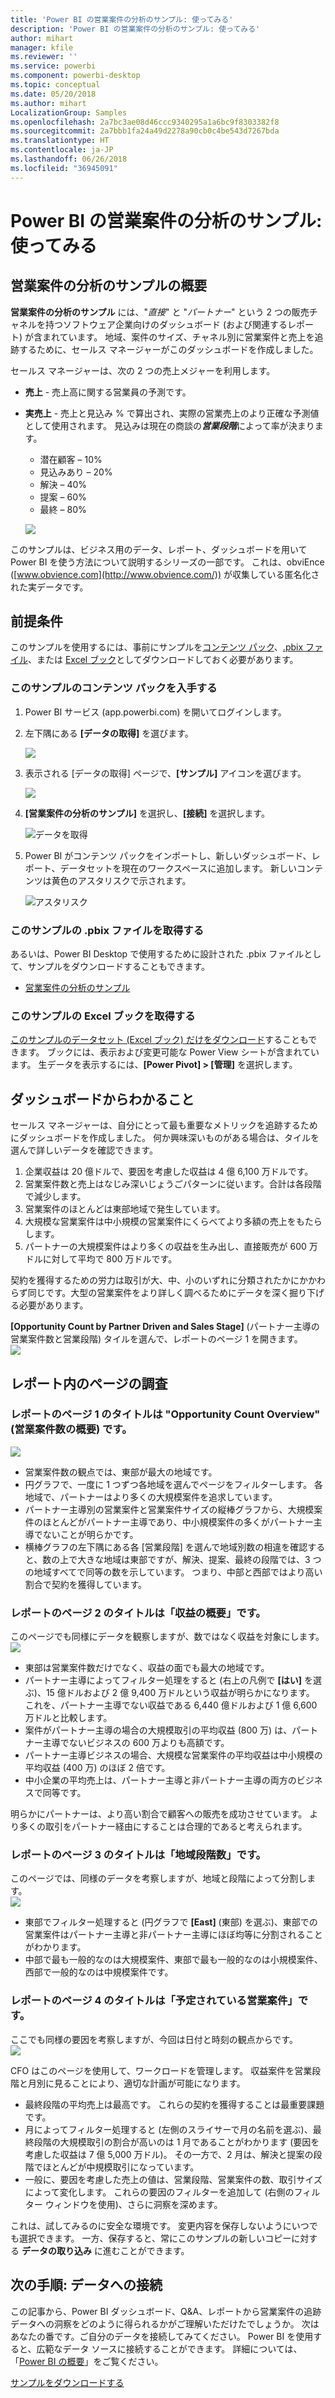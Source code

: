 ```yaml
---
title: 'Power BI の営業案件の分析のサンプル: 使ってみる'
description: 'Power BI の営業案件の分析のサンプル: 使ってみる'
author: mihart
manager: kfile
ms.reviewer: ''
ms.service: powerbi
ms.component: powerbi-desktop
ms.topic: conceptual
ms.date: 05/20/2018
ms.author: mihart
LocalizationGroup: Samples
ms.openlocfilehash: 2a7bc3ae08d46ccc9340295a1a6bc9f8303382f8
ms.sourcegitcommit: 2a7bbb1fa24a49d2278a90cb0c4be543d7267bda
ms.translationtype: HT
ms.contentlocale: ja-JP
ms.lasthandoff: 06/26/2018
ms.locfileid: "36945091"
---
```

# <a name="opportunity-analysis-sample-for-power-bi-take-a-tour"></a>Power BI の営業案件の分析のサンプル: 使ってみる

## <a name="overview-of-the-opportunity-analysis-sample"></a>営業案件の分析のサンプルの概要
**営業案件の分析のサンプル** には、"*直接*" と "*パートナー*" という 2 つの販売チャネルを持つソフトウェア企業向けのダッシュボード (および関連するレポート) が含まれています。 地域、案件のサイズ、チャネル別に営業案件と売上を追跡するために、セールス マネージャーがこのダッシュボードを作成しました。

セールス マネージャーは、次の 2 つの売上メジャーを利用します。

* **売上** - 売上高に関する営業員の予測です。
* **実売上** - 売上と見込み % で算出され、実際の営業売上のより正確な予測値として使用されます。 見込みは現在の商談の***営業段階***によって率が決まります。
  * 潜在顧客 – 10%  
  * 見込みあり – 20%  
  * 解決 – 40%  
  * 提案 – 60%  
  * 最終 – 80%

  ![](media/sample-opportunity-analysis/opportunity1.png)

このサンプルは、ビジネス用のデータ、レポート、ダッシュボードを用いて Power BI を使う方法について説明するシリーズの一部です。 これは、obviEnce ([www.obvience.com](http://www.obvience.com/)) が収集している匿名化された実データです。

## <a name="prerequisites"></a>前提条件

 このサンプルを使用するには、事前にサンプルを[コンテンツ パック](https://docs.microsoft.com/power-bi/sample-opportunity-analysis#get-the-content-pack-for-this-sample)、[.pbix ファイル](http://download.microsoft.com/download/9/1/5/915ABCFA-7125-4D85-A7BD-05645BD95BD8/Opportunity%20Analysis%20Sample%20PBIX.pbix)、または [Excel ブック](http://go.microsoft.com/fwlink/?LinkId=529782)としてダウンロードしておく必要があります。

### <a name="get-the-content-pack-for-this-sample"></a>このサンプルのコンテンツ パックを入手する

1. Power BI サービス (app.powerbi.com) を開いてログインします。
2. 左下隅にある **[データの取得]** を選びます。
   
    ![](media/sample-datasets/power-bi-get-data.png)
3. 表示される [データの取得] ページで、**[サンプル]** アイコンを選びます。
   
   ![](media/sample-datasets/power-bi-samples-icon.png)
4. **[営業案件の分析のサンプル]** を選択し、**[接続]** を選択します。  
  
   ![データを取得](media/sample-opportunity-analysis/opportunity-connect.png)
   
5. Power BI がコンテンツ パックをインポートし、新しいダッシュボード、レポート、データセットを現在のワークスペースに追加します。 新しいコンテンツは黄色のアスタリスクで示されます。 
   
   ![アスタリスク](media/sample-opportunity-analysis/opportunity-asterisk.png)
  
### <a name="get-the-pbix-file-for-this-sample"></a>このサンプルの .pbix ファイルを取得する

あるいは、Power BI Desktop で使用するために設計された .pbix ファイルとして、サンプルをダウンロードすることもできます。 

 * [営業案件の分析のサンプル](http://download.microsoft.com/download/9/1/5/915ABCFA-7125-4D85-A7BD-05645BD95BD8/Opportunity%20Analysis%20Sample%20PBIX.pbix)

### <a name="get-the-excel-workbook-for-this-sample"></a>このサンプルの Excel ブックを取得する
[このサンプルのデータセット (Excel ブック) だけをダウンロード](http://go.microsoft.com/fwlink/?LinkId=529782)することもできます。 ブックには、表示および変更可能な Power View シートが含まれています。 生データを表示するには、**[Power Pivot] > [管理]** を選択します。


## <a name="what-is-our-dashboard-telling-us"></a>ダッシュボードからわかること
セールス マネージャーは、自分にとって最も重要なメトリックを追跡するためにダッシュボードを作成しました。 何か興味深いものがある場合は、タイルを選んで詳しいデータを確認できます。

1. 企業収益は 20 億ドルで、要因を考慮した収益は 4 億 6,100 万ドルです。
2. 営業案件数と売上はなじみ深いじょうごパターンに従います。合計は各段階で減少します。
3. 営業案件のほとんどは東部地域で発生しています。
4. 大規模な営業案件は中小規模の営業案件にくらべてより多額の売上をもたらします。
5. パートナーの大規模案件はより多くの収益を生み出し、直接販売が 600 万ドルに対して平均で 800 万ドルです。

契約を獲得するための労力は取引が大、中、小のいずれに分類されたかにかかわらず同じです。大型の営業案件をより詳しく調べるためにデータを深く掘り下げる必要があります。

**[Opportunity Count by Partner Driven and Sales Stage]** (パートナー主導の営業案件数と営業段階) タイルを選んで、レポートのページ 1 を開きます。  
![](media/sample-opportunity-analysis/opportunity2.png)

## <a name="explore-the-pages-in-the-report"></a>レポート内のページの調査
### <a name="page-1-of-our-report-is-titled-opportunity-count-overview"></a>レポートのページ 1 のタイトルは "Opportunity Count Overview" (営業案件数の概要) です。
![](media/sample-opportunity-analysis/opportunity3.png)

* 営業案件数の観点では、東部が最大の地域です。  
* 円グラフで、一度に 1 つずつ各地域を選んでページをフィルターします。 各地域で、パートナーはより多くの大規模案件を追求しています。   
* パートナー主導別の営業案件と営業案件サイズの縦棒グラフから、大規模案件のほとんどがパートナー主導であり、中小規模案件の多くがパートナー主導でないことが明らかです。
* 横棒グラフの左下隅にある各 [営業段階] を選んで地域別数の相違を確認すると、数の上で大きな地域は東部ですが、解決、提案、最終の段階では、3 つの地域すべてで同等の数を示しています。 つまり、中部と西部ではより高い割合で契約を獲得しています。

### <a name="page-2-of-our-report-is-titled-revenue-overview"></a>レポートのページ 2 のタイトルは「収益の概要」です。
このページでも同様にデータを観察しますが、数ではなく収益を対象にします。  
![](media/sample-opportunity-analysis/opportunity4.png)

* 東部は営業案件数だけでなく、収益の面でも最大の地域です。  
* パートナー主導によってフィルター処理をすると (右上の凡例で **[はい]** を選ぶ)、15 億ドルおよび 2 億 9,400 万ドルという収益が明らかになります。 これを、パートナー主導でない収益である 6,440 億ドルおよび 1 億 6,600 万ドルと比較します。  
* 案件がパートナー主導の場合の大規模取引の平均収益 (800 万) は、パートナー主導でないビジネスの 600 万よりも高額です。  
* パートナー主導ビジネスの場合、大規模な営業案件の平均収益は中小規模の平均収益 (400 万) のほぼ 2 倍です。  
* 中小企業の平均売上は、パートナー主導と非パートナー主導の両方のビジネスで同等です。   

明らかにパートナーは、より高い割合で顧客への販売を成功させています。  より多くの取引をパートナー経由にすることは合理的であると考えられます。

### <a name="page-3-of-our-report-is-titled-region-stage-counts"></a>レポートのページ 3 のタイトルは「地域段階数」です。
このページでは、同様のデータを考察しますが、地域と段階によって分割します。  
![](media/sample-opportunity-analysis/opportunity5.png)

* 東部でフィルター処理すると (円グラフで **[East]** (東部) を選ぶ)、東部での営業案件はパートナー主導と非パートナー主導にほぼ均等に分割されることがわかります。
* 中部で最も一般的なのは大規模案件、東部で最も一般的なのは小規模案件、西部で一般的なのは中規模案件です。

### <a name="page-4-of-our-report-is-titled-upcoming-opportunities"></a>レポートのページ 4 のタイトルは「予定されている営業案件」です。
ここでも同様の要因を考察しますが、今回は日付と時刻の観点からです。  
![](media/sample-opportunity-analysis/opportunity6.png)

CFO はこのページを使用して、ワークロードを管理します。 収益案件を営業段階と月別に見ることにより、適切な計画が可能になります。

* 最終段階の平均売上は最高です。 これらの契約を獲得することは最重要課題です。
* 月によってフィルター処理すると (左側のスライサーで月の名前を選ぶ)、最終段階の大規模取引の割合が高いのは 1 月であることがわかります (要因を考慮した収益は 7 億 5,000 万ドル)。 その一方で、2 月は、解決と提案の段階でほとんどが中規模取引になっています。
* 一般に、要因を考慮した売上の値は、営業段階、営業案件の数、取引サイズによって変化します。 これらの要因のフィルターを追加して (右側のフィルター ウィンドウを使用)、さらに洞察を深めます。

これは、試してみるのに安全な環境です。 変更内容を保存しないようにいつでも選択できます。 一方、保存すると、常にこのサンプルの新しいコピーに対する **データの取り込み** に進むことができます。

## <a name="next-steps-connect-to-your-data"></a>次の手順: データへの接続
この記事から、Power BI ダッシュボード、Q&A、レポートから営業案件の追跡データへの洞察をどのように得られるかがご理解いただけたでしょうか。 次はあなたの番です。ご自分のデータを接続してみてください。 Power BI を使用すると、広範なデータ ソースに接続することができます。 詳細については、「[Power BI の概要](service-get-started.md)」をご覧ください。

[サンプルをダウンロードする](sample-datasets.md)  
